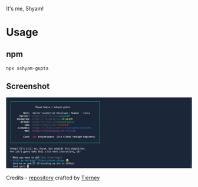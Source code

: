 It's me, Shyam!

# Usage

## npm
```
npx sshyam-gupta
```

## Screenshot
![Screenshot](https://github.com/sshyam-gupta/personal-card/blob/master/bin/Screenshot%202020-02-05%20at%2011.33.47%20PM.png?raw=true)

Credits - [repository](https://github.com/bnb/bitandbang) crafted by [Tierney](https://twitter.com/bitandbang)
